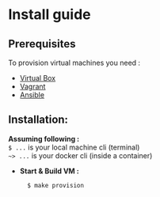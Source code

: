 # Install guide


## Prerequisites

To provision virtual machines you need :
- [Virtual Box](https://www.virtualbox.org)
- [Vagrant](https://www.vagrantup.com)
- [Ansible](https://www.ansible.com)


## Installation:

**Assuming following :**  
`$ ...` is your local machine cli (terminal)    
`~> ...` is your docker cli (inside a container)


- **Start & Build VM :**
    
        $ make provision
